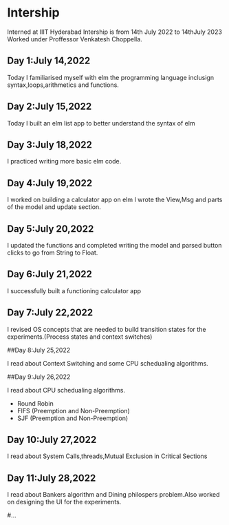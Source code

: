 # Intership
Interned at IIIT Hyderabad
Intership is from 14th July 2022 to 14thJuly 2023 
Worked under Proffessor Venkatesh Choppella.

## Day 1:July 14,2022

Today I familiarised myself with elm the programming language inclusign syntax,loops,arithmetics and functions.

## Day 2:July 15,2022

Today I built an elm list app to better understand the syntax of elm

## Day 3:July 18,2022

I practiced writing more basic elm code.

## Day 4:July 19,2022

I worked on building a calculator app on elm
I wrote the View,Msg and parts of the model and update section.

## Day 5:July 20,2022

I updated the functions and completed writing the model and parsed button clicks to go from String to Float.

## Day 6:July 21,2022

I successfully built a functioning calculator app

## Day 7:July 22,2022

I revised OS concepts that are needed to build transition states for the experiments.(Process states and context switches)

##Day 8:July 25,2022

I read about Context Switching and some CPU schedualing algorithms.

##Day 9:July 26,2022

I read about CPU schedualing algorithms.
* Round Robin
* FIFS (Preemption and Non-Preemption)
* SJF (Preemption and Non-Preemption)

## Day 10:July 27,2022

I read about System Calls,threads,Mutual Exclusion in Critical Sections

## Day 11:July 28,2022

I read about Bankers algorithm and Dining philospers problem.Also worked on designing the UI for the experiments.





#...
